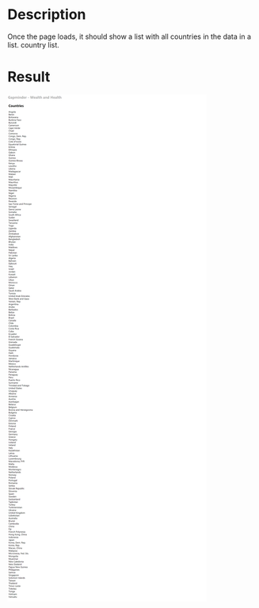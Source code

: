 # Description
Once the page loads, it should show a list with all countries in the data in a list. country list.
# Result
![Result](https://github.com/miniwangdali/D3-Assignment/blob/master/Assignment2/result.png?raw=true)
